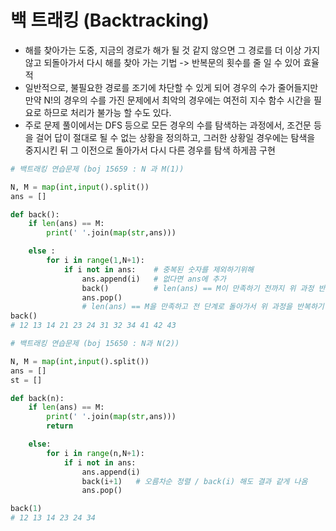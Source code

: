 # 백 트래킹 (Backtracking)

- 해를 찾아가는 도중, 지금의 경로가 해가 될 것 같지 않으면 그 경로를 더 이상 가지 않고 되돌아가서 다시 해를 찾아 가는 기법 -> 반복문의 횟수를 줄 일 수 있어 효율적
- 일반적으로, 불필요한 경로를 조기에 차단할 수 있게 되어 경우의 수가 줄어들지만 만약 N!의 경우의 수를 가진 문제에서 최악의 경우에는 여전히 지수 함수 시간을 필요로 하므로 처리가 불가능 할 수도 있다.
- 주로 문제 풀이에서는 DFS 등으로 모든 경우의 수를 탐색하는 과정에서, 조건문 등을 걸어 답이 절대로 될 수 없는 상황을 정의하고, 그러한 상황일 경우에는 탐색을 중지시킨 뒤 그 이전으로 돌아가서 다시 다른 경우를 탐색 하게끔 구현

```python
# 백트래킹 연습문제 (boj 15659 : N 과 M(1))

N, M = map(int,input().split())
ans = []

def back():
    if len(ans) == M:
        print(' '.join(map(str,ans)))

    else :
        for i in range(1,N+1):
            if i not in ans:	# 중복된 숫자를 제외하기위해
                ans.append(i)	# 없다면 ans에 추가
                back()			# len(ans) == M이 만족하기 전까지 위 과정 반복
                ans.pop()		
                # len(ans) == M을 만족하고 전 단계로 돌아가서 위 과정을 반복하기 위해 pop()
back()
# 12 13 14 21 23 24 31 32 34 41 42 43
```

```python
# 백트래킹 연습문제 (boj 15650 : N과 N(2))

N, M = map(int,input().split())
ans = []
st = []

def back(n):
    if len(ans) == M:
        print(' '.join(map(str,ans)))
        return

    else:
        for i in range(n,N+1):
            if i not in ans:
                ans.append(i)
                back(i+1)	# 오름차순 정렬 / back(i) 해도 결과 같게 나옴
                ans.pop()

back(1)
# 12 13 14 23 24 34
```

